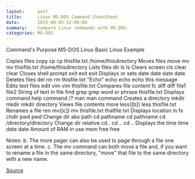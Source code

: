 ```yaml
---
layout:     post
title:      Linux MS-DOS Command CheatSheet 
date:       2015-08-03 12:00:00
summary:    Compare Linux commands with MS-DOS.
categories: MS-DOS 
---
```


Command's Purpose	MS-DOS		Linux		Basic Linux Example

Copies files		copy		cp		cp thisfile.txt /home/thisdirectory
Moves files		move		mv		mv thisfile.txt /home/thisdirectory
Lists files		dir		ls		ls
Clears screen		cls		clear		clear
Closes shell prompt	exit		exit		exit
Displays or sets date	date		date		date
Deletes files		del		rm		rm thisfile.txt
"Echo"			echo		echo		echo this message
Edits text files	edit		vim		vim thisfile.txt
Compares file content	fc		diff		diff file1 file2
String of text in  file	find		grep		grep word or phrase thisfile.txt
Displays command help	command /?	man		man command
Creates a directory	mkdir		mkdir		mkdir directory
Views file contents	more		less([b])	less thisfile.txt
Renames a file		ren		mv([c])		mv thisfile.txt thatfile.txt
Displays location in fs	chdir		pwd		pwd
Change dir abs path	cd pathname	cd pathname	cd /directory/directory
Change dir relative	cd..		cd ..		cd ..
Displays the time	time		date		date
Amount of RAM in use	mem		free		free


Notes:
b. The more pager can also be used to page through a file one screen at a time.
c. The mv command can both move a file and, if you want to rename a file in the same directory, "move" that file to the same directory with a new name.

[Source](https://access.redhat.com/documentation/en-US/Red_Hat_Enterprise_Linux/4/html/Step_by_Step_Guide/ap-doslinux.html)
